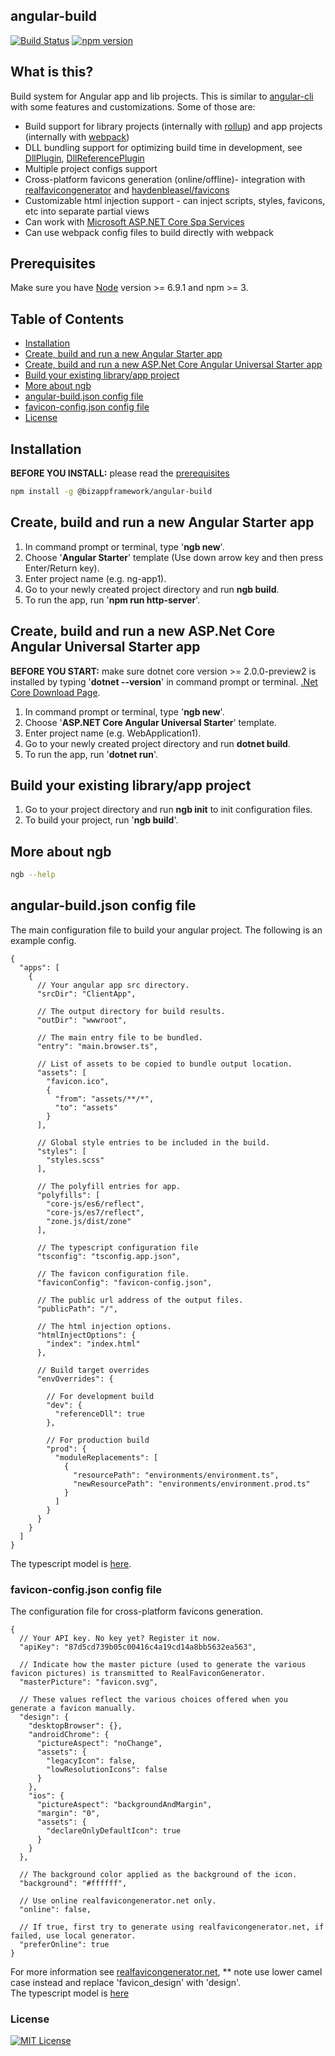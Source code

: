 ﻿## angular-build

[![Build Status](https://travis-ci.org/BizAppFramework/angular-build.svg?branch=master)](https://travis-ci.org/BizAppFramework/angular-build)
[![npm version](https://badge.fury.io/js/%40bizappframework%2Fangular-build.svg)](https://badge.fury.io/js/%40bizappframework%2Fangular-build)

## What is this?

Build system for Angular app and lib projects. This is similar to [angular-cli](https://github.com/angular/angular-cli) with some features and customizations. Some of those are:

- Build support for library projects (internally with [rollup](https://github.com/rollup/rollup)) and app projects (internally with [webpack](https://github.com/webpack/webpack))
- DLL bundling support for optimizing build time in development, see [DllPlugin](https://github.com/webpack/docs/wiki/list-of-plugins#dllplugin), [DllReferencePlugin](https://github.com/webpack/docs/wiki/list-of-plugins#dllreferenceplugin)
- Multiple project configs support
- Cross-platform favicons generation (online/offline)- integration with [realfavicongenerator](http://realfavicongenerator.net) and [haydenbleasel/favicons](https://github.com/haydenbleasel/favicons)
- Customizable html injection support - can inject scripts, styles, favicons, etc into separate partial views
- Can work with [Microsoft ASP.NET Core Spa Services](https://github.com/aspnet/JavaScriptServices)
- Can use webpack config files to build directly with webpack

## Prerequisites

Make sure you have [Node](https://nodejs.org/en/download/) version >= 6.9.1 and npm >= 3. 

## Table of Contents

* [Installation](#installation)
* [Create, build and run a new Angular Starter app](#create-build-and-run-a-new-angular-starter-app)
* [Create, build and run a new ASP.Net Core Angular Universal Starter app](#create-build-and-run-a-new-aspnet-core-angular-universal-starter-app)
* [Build your existing library/app project](#build-your-existing-libraryapp-project)
* [More about ngb](#more-about-ngb)
* [angular-build.json config file](#angular-buildjson-config-file)
* [favicon-config.json config file](#favicon-configjson-config-file)
* [License](#license)

## Installation

**BEFORE YOU INSTALL:** please read the [prerequisites](#prerequisites)
```bash
npm install -g @bizappframework/angular-build
```

## Create, build and run a new Angular Starter app

1. In command prompt or terminal, type '**ngb new**'.
2. Choose '**Angular Starter**' template (Use down arrow key and then press Enter/Return key).
3. Enter project name (e.g. ng-app1).
4. Go to your newly created project directory and run **ngb build**.
5. To run the app, run '**npm run http-server**'.

## Create, build and run a new ASP.Net Core Angular Universal Starter app

**BEFORE YOU START:** make sure dotnet core version >= 2.0.0-preview2 is installed by typing '**dotnet --version**' in command prompt or terminal. [.Net Core Download Page](https://www.microsoft.com/net/download/core).

1. In command prompt or terminal, type '**ngb new**'.
2. Choose '**ASP.NET Core Angular Universal Starter**' template.
3. Enter project name (e.g. WebApplication1).
4. Go to your newly created project directory and run **dotnet build**.
5. To run the app, run '**dotnet run**'.

## Build your existing library/app project

1. Go to your project directory and run **ngb init** to init configuration files.
2. To build your project, run '**ngb build**'.

## More about ngb

```bash
ngb --help
```

## angular-build.json config file

The main configuration file to build your angular project. The following is an example config.

```<language>
{
  "apps": [
    {
      // Your angular app src directory.
      "srcDir": "ClientApp",

      // The output directory for build results.
      "outDir": "wwwroot",

      // The main entry file to be bundled.
      "entry": "main.browser.ts",

      // List of assets to be copied to bundle output location.
      "assets": [
        "favicon.ico",
        {
          "from": "assets/**/*",
          "to": "assets"
        }
      ],

      // Global style entries to be included in the build.       
      "styles": [
        "styles.scss"
      ],      

      // The polyfill entries for app.
      "polyfills": [
        "core-js/es6/reflect",
        "core-js/es7/reflect",
        "zone.js/dist/zone"
      ],

      // The typescript configuration file
      "tsconfig": "tsconfig.app.json",

      // The favicon configuration file.
      "faviconConfig": "favicon-config.json",

      // The public url address of the output files.
      "publicPath": "/",

      // The html injection options.
      "htmlInjectOptions": {
        "index": "index.html"
      },

      // Build target overrides
      "envOverrides": {

        // For development build
        "dev": {
          "referenceDll": true
        },

        // For production build
        "prod": {
          "moduleReplacements": [
            {
              "resourcePath": "environments/environment.ts",
              "newResourcePath": "environments/environment.prod.ts"
            }
          ]
        }
      }
    }
  ]
}
```

The typescript model is [here](https://github.com/BizAppFramework/angular-build/blob/master/src/models/public-models.ts).

### favicon-config.json config file

The configuration file for cross-platform favicons generation.

```<language>
{
  // Your API key. No key yet? Register it now.
  "apiKey": "87d5cd739b05c00416c4a19cd14a8bb5632ea563",

  // Indicate how the master picture (used to generate the various favicon pictures) is transmitted to RealFaviconGenerator.
  "masterPicture": "favicon.svg",

  // These values reflect the various choices offered when you generate a favicon manually.
  "design": {
    "desktopBrowser": {},
    "androidChrome": {
      "pictureAspect": "noChange",
      "assets": {
        "legacyIcon": false,
        "lowResolutionIcons": false
      }
    },
    "ios": {
      "pictureAspect": "backgroundAndMargin",
      "margin": "0",
      "assets": {
        "declareOnlyDefaultIcon": true
      }
    }
  },

  // The background color applied as the background of the icon.
  "background": "#ffffff",

  // Use online realfavicongenerator.net only.
  "online": false,

  // If true, first try to generate using realfavicongenerator.net, if failed, use local generator.
  "preferOnline": true
}
```

For more information see  [realfavicongenerator.net](https://realfavicongenerator.net/api/non_interactive_api#.WKUizzt96Uk), ** note use lower camel case instead and replace 'favicon_design' with 'design'.  
The typescript model is [here](https://github.com/BizAppFramework/angular-build/blob/master/src/plugins/icon-webpack-plugin/src/interfaces.ts)  

### License

[![MIT License](https://img.shields.io/badge/license-MIT-blue.svg?style=flat)](/LICENSE) 
